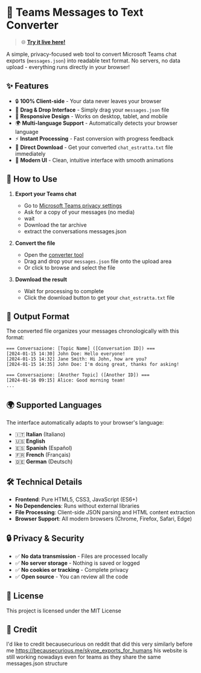 # 📱 Teams Messages to Text Converter

> 🌐 **[Try it live here!](https://alexprox7.github.io/Export-teams-chats-for-humans/)**

A simple, privacy-focused web tool to convert Microsoft Teams chat exports (`messages.json`) into readable text format. No servers, no data upload - everything runs directly in your browser!

## ✨ Features

- 🔒 **100% Client-side** - Your data never leaves your browser
- 🎯 **Drag & Drop Interface** - Simply drag your `messages.json` file
- 📱 **Responsive Design** - Works on desktop, tablet, and mobile
- 🌍 **Multi-language Support** - Automatically detects your browser language
- ⚡ **Instant Processing** - Fast conversion with progress feedback
- 💾 **Direct Download** - Get your converted `chat_estratta.txt` file immediately
- 🎨 **Modern UI** - Clean, intuitive interface with smooth animations

## 🚀 How to Use

1. **Export your Teams chat**
   - Go to [Microsoft Teams privacy settings](https://privacy.teams.live.com/ui/en/dataexport)
   - Ask for a copy of your messages (no media)
   - wait
   - Download the tar archive
   - extract the conversations messages.json

2. **Convert the file**
   - Open the [converter tool](https://alexprox7.github.io/Export-teams-chats-for-humans/)
   - Drag and drop your `messages.json` file onto the upload area
   - Or click to browse and select the file

3. **Download the result**
   - Wait for processing to complete
   - Click the download button to get your `chat_estratta.txt` file

## 📄 Output Format

The converted file organizes your messages chronologically with this format:

```
=== Conversazione: [Topic Name] ([Conversation ID]) ===
[2024-01-15 14:30] John Doe: Hello everyone!
[2024-01-15 14:32] Jane Smith: Hi John, how are you?
[2024-01-15 14:35] John Doe: I'm doing great, thanks for asking!

=== Conversazione: [Another Topic] ([Another ID]) ===
[2024-01-16 09:15] Alice: Good morning team!
...
```

## 🌍 Supported Languages

The interface automatically adapts to your browser's language:
- 🇮🇹 **Italian** (Italiano)
- 🇺🇸 **English**
- 🇪🇸 **Spanish** (Español)
- 🇫🇷 **French** (Français)
- 🇩🇪 **German** (Deutsch)

## 🛠️ Technical Details

- **Frontend**: Pure HTML5, CSS3, JavaScript (ES6+)
- **No Dependencies**: Runs without external libraries
- **File Processing**: Client-side JSON parsing and HTML content extraction
- **Browser Support**: All modern browsers (Chrome, Firefox, Safari, Edge)

## 🔒 Privacy & Security

- ✅ **No data transmission** - Files are processed locally
- ✅ **No server storage** - Nothing is saved or logged
- ✅ **No cookies or tracking** - Complete privacy
- ✅ **Open source** - You can review all the code

## 📝 License

This project is licensed under the MIT License

## 🎩 Credit

I'd like to credit becausecurious on reddit that did this very similarly before me https://becausecurious.me/skype_exports_for_humans his website is still working nowadays even for teams as they share the same messages.json structure
</p>
